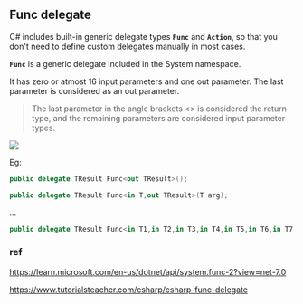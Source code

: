 ## Func delegate
C# includes built-in generic delegate types **`Func`** and **`Action`**, so that you don't need to define custom delegates manually in most cases.

**`Func`** is a generic delegate included in the System namespace.


It has zero or atmost 16 input parameters and one out parameter. The last parameter is considered as an out parameter.

> The last parameter in the angle brackets <> is considered the return type, and the remaining parameters are considered input parameter types.


![](./img/Func_delegate.png)


Eg:
```cs
public delegate TResult Func<out TResult>();
```
```cs
public delegate TResult Func<in T,out TResult>(T arg);
```
...
```cs
public delegate TResult Func<in T1,in T2,in T3,in T4,in T5,in T6,in T7,in T8,in T9,in T10,in T11,in T12,in T13,in T14,in T15,in T16,out TResult>(T1 arg1, T2 arg2, T3 arg3, T4 arg4, T5 arg5, T6 arg6, T7 arg7, T8 arg8, T9 arg9, T10 arg10, T11 arg11, T12 arg12, T13 arg13, T14 arg14, T15 arg15, T16 arg16);
```






### ref 
https://learn.microsoft.com/en-us/dotnet/api/system.func-2?view=net-7.0

https://www.tutorialsteacher.com/csharp/csharp-func-delegate
